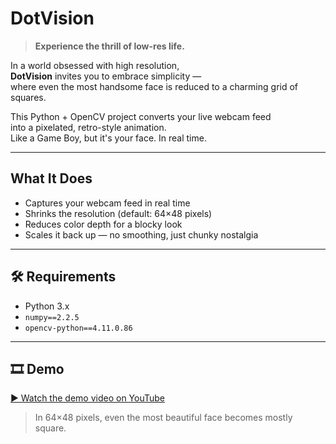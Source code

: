 # DotVision

> **Experience the thrill of low-res life.**

In a world obsessed with high resolution,  
**DotVision** invites you to embrace simplicity —  
where even the most handsome face is reduced to a charming grid of squares.

This Python + OpenCV project converts your live webcam feed  
into a pixelated, retro-style animation.  
Like a Game Boy, but it's your face. In real time.

---

## What It Does

- Captures your webcam feed in real time  
- Shrinks the resolution (default: 64×48 pixels)  
- Reduces color depth for a blocky look  
- Scales it back up — no smoothing, just chunky nostalgia

---

## 🛠 Requirements

- Python 3.x
- `numpy==2.2.5`  
- `opencv-python==4.11.0.86`


---

## 🎞 Demo

[▶ Watch the demo video on YouTube](https://www.youtube.com/watch?v=U7d2LKZp2mU)

> In 64×48 pixels, even the most beautiful face becomes mostly square.